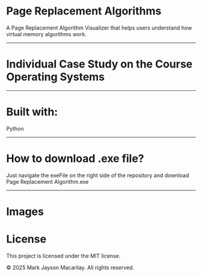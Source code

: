 # Page Replacement Algorithms
A Page Replacement Algorithm Visualizer that helps users understand how virtual memory algorithms work.
______
 # Individual Case Study on the Course Operating Systems
______
# Built with: 
Python
______
# How to download .exe file?
Just navigate the exeFile on the right side of the repository and download Page Replacement Algorithm.exe
______
# Images

# License
This project is licensed under the MIT license.


© 2025 Mark Jayson Macarilay. All rights reserved.
